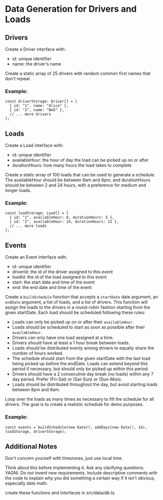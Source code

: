 # Data Generation for Drivers and Loads

## Drivers

Create a Driver interface with:

- id: unique identifier
- name: the driver's name

Create a static array of 25 drivers with random common first names that don't repeat.

### Example:

```
const driverStorage: Driver[] = [
  { id: "1", name: "Alice" },
  { id: "2", name: "Bob" },
  // ... more drivers
];
```

## Loads

Create a Load interface with:

- id: unique identifier
- availableHour: the hour of day the load can be picked up on or after
- durationHours: how many hours the load takes to complete

Create a static array of 100 loads that can be used to generate a schedule. The availableHour should be between 6am and 8pm, and durationHours should be between 2 and 24 hours, with a preference for medium and longer loads.

### Example:

```
const loadStorage: Load[] = [
  { id: "1", availableHour: 8, durationHours: 5 },
  { id: "2", availableHour: 14, durationHours: 12 },
  // ... more loads
];
```

## Events

Create an Event interface with:

- id: unique identifier
- driverId: the id of the driver assigned to this event
- loadId: the id of the load assigned to this event
- start: the start date and time of the event
- end: the end date and time of the event

Create a `buildSchedule` function that accepts a `startDate` date argument, an `endDate` argument, a list of loads, and a list of drivers. This function will assign the loads to the drivers in a round-robin fashion starting from the given startDate. Each load should be scheduled following these rules:

- Loads can only be picked up on or after their `availableHour`.
- Loads should be scheduled to start as soon as possible after their `availableHour`.
- Drivers can only have one load assigned at a time.
- Drivers should have at least a 1 hour break between loads.
- Loads should be distributed evenly among drivers to equally share the number of hours worked.
- The schedule should start from the given startDate with the last load being picked up before the endDate. Loads can extend beyond this period if necessary, but should only be picked up within this period.
- Drivers should have a 2 consecutive day break (no loads) within any 7 day period. Prefer (Fri-Sat) or (Sat-Sun) or (Sun-Mon).
- Loads should be distributed throughout the day, but avoid starting loads between 8pm and 6am.

Loop over the loads as many times as necessary to fill the schedule for all drivers. The goal is to create a realistic schedule for demo purposes.

### Example:

```
const events = buildSchedule(new Date(), addDays(new Date(), 14), loadStorage, driverStorage);
```

## Additional Notes

Don't concern yourself with timezones, just use local time.

Think about this before implementing it. Ask any clarifying questions. YAGNI. Do not invent new requirements. Include descriptive comments with the code to explain why you did something a certain way if it isn't obvious, especially date math.

create these functions and interfaces in src/data/db.ts
